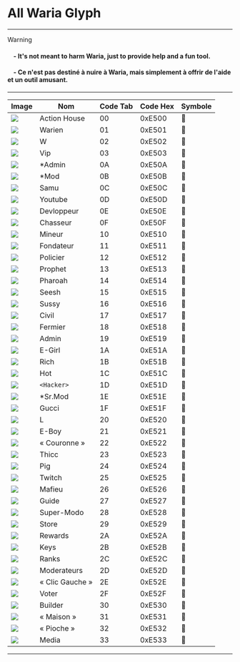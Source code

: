 # All Waria Glyph
---
> [!WARNING]
> <h4><img src="https://cdn.jsdelivr.net/gh/twitter/twemoji/assets/svg/1f1ec-1f1e7.svg" height="10"> - It's not meant to harm Waria, just to provide help and a fun tool.</h4>
> <h4><img src="https://cdn.jsdelivr.net/gh/twitter/twemoji/assets/svg/1f1eb-1f1f7.svg" height="10"> - Ce n'est pas destiné à nuire à Waria, mais simplement à offrir de l'aide et un outil amusant.</h4>
---

| Image                                                                 | Nom            | Code Tab | Code Hex | Symbole |
|----------------------------------------------------------------------|----------------|----------|----------|---------|
| ![](https://lh7-rt.googleusercontent.com/sheetsz/AHOq17FO1c7lE2WYyeIr6k4vtw1rhJuDFjTI2ZhFWBlG2czLLBucQ54jgPFEXafUMgu-65Wa8L7_EiyLLE6urclE8Wk9eT4BJYDe2er2rcdBtkBpWiGgS-bdEGkc2ugEgK1g8PDlUrHVbg=w91-h16?key=ylgC69U_wlRxn4QVlhrBxlxv)                                                              | Action House   | 00      | 0xE500   |       |
| ![](https://lh7-rt.googleusercontent.com/sheetsz/AHOq17E5QU-Paas4jWOwXhYYcIYpc3un5mzVOC1h4HOHe7G8QaD_4VDF0i0tdO4dcyaDpgA_SZjIEa0qcoLP68mSD7gqdkh-SEVeAaHNwHm9DxN3gg0MlbId6bt8yhQKxXhZz05AJsCF=w91-h16?key=ylgC69U_wlRxn4QVlhrBxlxv)                                                              | Warien         | 01      | 0xE501   |       |
| ![](https://lh7-rt.googleusercontent.com/sheetsz/AHOq17Ejors_OLymwWP9S95-MH_2EWGQseSpArWU2lpaz5p70pQHCLbRDdSR9s3E5CD7OU8_4UjCf3XLkEONFV2EGQwmAGNJAzpXmsLqsCqyrK0IeZ3TtGamdKBDO6N6Ck6IyB8bFl_H=w91-h16?key=ylgC69U_wlRxn4QVlhrBxlxv)                                                              | W              | 02      | 0xE502   |       |
| ![](https://lh7-rt.googleusercontent.com/sheetsz/AHOq17HML5N9Z2vxSQV1iAxjUVsLB3CkqL94K6ZZzfMp1FEMB_7hSILzxA-G4SpClAetBZhII0GdEP1R_dFD3wUyuSoIIaSJ9ygcvHHED9nUIpDXoCsiAZhXP8_5caN_Mn_5oOH1rFybig=w91-h16?key=ylgC69U_wlRxn4QVlhrBxlxv)                                                              | Vip            | 03      | 0xE503   |       |
| ![](https://lh7-rt.googleusercontent.com/sheetsz/AHOq17EhpkbyDKYbjz0rgMiXFTp7JC0xmS7p5wse4xsL6l2KHT97Lrbaz1bPvYyAx8PXWDxgDgwfM8zV3foNyWV2MpqnDGp8f2sMrTy4rUDuGxhHbQq3mc3hubZd6ajBUF12Eeq3KZCtBw=w91-h16?key=ylgC69U_wlRxn4QVlhrBxlxv)                                                              | *Admin         | 0A      | 0xE50A   |       |
| ![](https://lh7-rt.googleusercontent.com/sheetsz/AHOq17EFlx6IByhIoI_ThS_CtSgkqrM5qt2mQzmhl3Gj7WwJCDrHPIgVnyEUqyacEZyxu9B1OX1cpZO4xUX3WULzdLhqMg8CeOzCdUTiOF6K8wjsNF26d4mvTlYZCidQpx0x7El98Gsn=w91-h16?key=ylgC69U_wlRxn4QVlhrBxlxv)                                                              | *Mod           | 0B      | 0xE50B   |       |
| ![](https://lh7-rt.googleusercontent.com/sheetsz/AHOq17HZpFcWVtbGVtl-7rgllDe8XlBhK16Ms95ddfdPplsmZBcwJ-4qIXHhUbfLaHrfnSnwUeMukHYNNLDgGjMNh_3yO6-bzBQviiu5up_RBrk1q7EF03ife_29A6DvP-_Od56xlj5uyA=w91-h16?key=ylgC69U_wlRxn4QVlhrBxlxv)                                                              | Samu           | 0C      | 0xE50C   |       |
| ![](https://lh7-rt.googleusercontent.com/sheetsz/AHOq17GkPrqfIP8yJklFVCJXSrzewGp0BoubIF3_VE8EE4HI_6tBLs3A8q6uLIQWXruFd0wtT8IUGQDqbXBz9Yxxa0oLJoQZNRdtslxpCJgbwgqYkLJEQo060smywjrVBfdqcDFZitUJ4w=w91-h16?key=ylgC69U_wlRxn4QVlhrBxlxv)                                                              | Youtube        | 0D      | 0xE50D   |       |
| ![](https://lh7-rt.googleusercontent.com/sheetsz/AHOq17HYs1pPrjZmSzkbwVjgeoXEJckgtZI2gCg4pnWaSJJ3Ge4yQC4IPtz2Nfq6Omd07MGriUkmgY8zSNMFwuPtInv3PtfKztLlEXEr0K6VDB-GGazKiC0pJGEdaQBVnxZOUnbe2D6OXQ=w91-h16?key=ylgC69U_wlRxn4QVlhrBxlxv)                                                              | Devloppeur     | 0E      | 0xE50E   |       |
| ![](https://lh7-rt.googleusercontent.com/sheetsz/AHOq17HgDMeDlVeEevE_PfiQ5PQ75B8_zBFPsISssvJCVkptkclYvkZuk_nGPQ21uWu_n6PixFq2bQayeIYW2kWi8LWlIhMK9vaOU7AZ_DKvqROj_0bnkC1O-wmePGYq13rj8-KZkDHk8Q=w91-h16?key=ylgC69U_wlRxn4QVlhrBxlxv)                                                              | Chasseur       | 0F      | 0xE50F   |       |
| ![](https://lh7-rt.googleusercontent.com/sheetsz/AHOq17GwEX3_8VrYdrXL0UQEy3DG1QR2GDZcaVTNd7hGe-HFIQbg5AWSk1PfI9h7P_MuyoF54IcXzZq49kw2JgSmv6a-qecVR3_sIv9tAfTnz3OGe5KF22c6g9N6RN9PNdRUX-XFf6lg=w91-h16?key=ylgC69U_wlRxn4QVlhrBxlxv)                                                              | Mineur         | 10      | 0xE510   |       |
| ![](https://lh7-rt.googleusercontent.com/sheetsz/AHOq17Fetl76yGh5CaXp8F_Jdq9HfzN1shVuCN3gmntnUBvKZPf_BLqHf-r3qsKplLQBTSWNZA2_xf1Dga85-65vV1j4Wn2HGfYTANUbH1CKw-ch5ajBKpm8SEChK1tPZVM3gANtsJuCnQ=w91-h16?key=ylgC69U_wlRxn4QVlhrBxlxv)                                                              | Fondateur      | 11      | 0xE511   |       |
| ![](https://lh7-rt.googleusercontent.com/sheetsz/AHOq17GeislgERS25PwlsF7woJS6RNIjVQDpA_qaPb4AAuHT7_YSIQAV7DaHMKwRraw6bKqTe_sM0VvuY0HPjeUO8bqwDVWnHuRqZb_sgKEDro2fz7n4NTVKLMidRed8KiT-bbd4RZSlug=w91-h16?key=ylgC69U_wlRxn4QVlhrBxlxv)                                                              | Policier       | 12      | 0xE512   |       |
| ![](https://lh7-rt.googleusercontent.com/sheetsz/AHOq17E6DcooQzvAOzeQ8sVlM22BJzAYl0q7_xWkRXqHP-Cl-pO3uocRdDaHyJviWJBxBcZvBAUo9CXeG2-UcLwK3cGsjRiYuF-cYCUTdRO5PYa7nWDsBsrA_lXWDzXtnWT0WBs4DEaFfA=w91-h16?key=ylgC69U_wlRxn4QVlhrBxlxv)                                                              | Prophet        | 13      | 0xE513   |       |
| ![](https://lh7-rt.googleusercontent.com/sheetsz/AHOq17GN4PK8_8vqxdBMzCXSPVlW2N4MQA9H3U3JjsrTmtOtb11hjFBou3SBTsg1o8xA0QjFcjnxZaFEGwsLI0Gq0tR2K7M39oao4xwIcqqsmlgKj2HqByqmbY6sedil5DJAf0o7ow_YCg=w91-h16?key=ylgC69U_wlRxn4QVlhrBxlxv)                                                              | Pharoah        | 14      | 0xE514   |       |
| ![](https://lh7-rt.googleusercontent.com/sheetsz/AHOq17GWciag97IFCeR6Q3oUl1dy78TjZCdEnsOZFA50rf0FxYJPDZf9bZew-vTJpNXQ4k7ZQsT4SCBCHfoq75Q0vI0FIVfQoo0hb7AwWoENm3bAwStUkkLc60INWRoFMrlruMmr3fh-wg=w91-h16?key=ylgC69U_wlRxn4QVlhrBxlxv)                                                              | Seesh          | 15      | 0xE515   |       |
| ![](https://lh7-rt.googleusercontent.com/sheetsz/AHOq17E3JSuxmFW_iRHdQ-awYcpCcRPnYwX5-fvqKOaOyvbqTVK5FhDagC9qWsozoVc4G-EknvXe4xaendSVaQUGCQteImOjAGcQVpPjmpQHwyBjfAueDv7qocmLUZGHDZ_u5-Lm51RQ0w=w91-h16?key=ylgC69U_wlRxn4QVlhrBxlxv)                                                              | Sussy          | 16      | 0xE516   |       |
| ![](https://lh7-rt.googleusercontent.com/sheetsz/AHOq17Gc4ufiRgtD6v2c_e58FeOpd3HbBr0EUvDvc28RkotAfi657gk9V2EHQCpmHa03fqlESD547R5oVvECFE7d0zEC1P3WrHod_1n-HqQVqD3MfPnpvL-yvG7c4citGnsImYNFMGq1Jw=w91-h16?key=ylgC69U_wlRxn4QVlhrBxlxv)                                                              | Civil          | 17      | 0xE517   |       |
| ![](https://lh7-rt.googleusercontent.com/sheetsz/AHOq17FXUZ53leONAoOCSsQH1TPDz0Anf7RxI0MEAs6KqqAhyxSoNqwO1a4N8GoGtgQxSITarsoW8pbaGgzTqZ6du6oe0lVKmKZHub48daBEr8VOzIoR75oIEg1ywu-xFt5Jf_y9cSrTvQ=w91-h16?key=ylgC69U_wlRxn4QVlhrBxlxv)                                                              | Fermier        | 18      | 0xE518   |       |
| ![](https://lh7-rt.googleusercontent.com/sheetsz/AHOq17Ge0ZmTY_mpB1FvZ40Tk5-acwc54IxWybijDyO6xVj4kpRvD-uFTsPw-AHydVjo0VDtn4es8whCtE47us8TRVUdbnRYhAES5Xb0eGDDlSQJF9_SXQHpLvGxL2eI7E4MHzPnWN10LA=w91-h16?key=ylgC69U_wlRxn4QVlhrBxlxv)                                                              | Admin          | 19      | 0xE519   |       |
| ![](https://lh7-rt.googleusercontent.com/sheetsz/AHOq17GGJAut6kCoVLui7xsRWjM68y_Bw3tuKE6JFkoceD_RVbFxBCQsZhdZsCcPUr2jdrgegku_BI7DJGVol43-lc3W0lZAZStOhGzFskRIEJx-xsuR-wZYvx_OA2CPX9G0Vlv_GSR_VA=w91-h16?key=ylgC69U_wlRxn4QVlhrBxlxv)                                                              | E-Girl         | 1A      | 0xE51A   |       |
| ![](https://lh7-rt.googleusercontent.com/sheetsz/AHOq17EQnaTWvmMtRvQnvC8g0GeeE7nuPjiegsNd_u_1ZCoL7mwO_R9XNLjYc3pYaPh21AvL721pSrAU3MVC65y25u9LuVyNvpop-8Yd1Kn0EmboYQSpLfeIAXxPHtdd3pIzP8ML_NOjIQ?key=ylgC69U_wlRxn4QVlhrBxlxv)                                                              | Rich           | 1B      | 0xE51B   |       |
| ![](https://lh7-rt.googleusercontent.com/sheetsz/AHOq17G8F_JSL4A_D3ol9TBxRf_OBLPOOGZEmDdwN-5N43ILx_yJurlHdZaM0PEGC1cNp7f9vPCe2RduOsTLINdm8v0xf-GraVPzSSBUkRei2cD7MqsSHekygVHCTesXBkhI-atCZ_SL=w91-h16?key=ylgC69U_wlRxn4QVlhrBxlxv)                                                              | Hot            | 1C      | 0xE51C   |       |
| ![](https://lh7-rt.googleusercontent.com/sheetsz/AHOq17H5urOfNO1tNu32-YUWNKwizbXeiQQMrQ7Epv1sIpHizEvfihSZ-BFseYqis-gPULzsRtaFuwZDBtdUyWJDvsJ7ubkmGqaXhtZ8sG7SMzwXaWrnToVwL0_frtREaYeGVgDk1pQlNg=w91-h16?key=ylgC69U_wlRxn4QVlhrBxlxv)                                                              | `<Hacker>`       | 1D      | 0xE51D   |       |
| ![](https://lh7-rt.googleusercontent.com/sheetsz/AHOq17Fp444jtyQUECsLXz5d3WmkfYkpvFPBFy7PFBn_UR7J5Y283y3X23KNEdWAw11kLgEkqR7a-QQydEzooAcCIGf1SvXiMzbkBlIfwiErCl-4zwEMdhm_CzKMZtdg385GoA_LKlzaHg=w91-h16?key=ylgC69U_wlRxn4QVlhrBxlxv)                                                              | *Sr.Mod        | 1E      | 0xE51E   |       |
| ![](https://lh7-rt.googleusercontent.com/sheetsz/AHOq17GY-O9y3ofI4Gd75X4jp-JP3r8UUJjUq14Wi88gjGdRtVKDT1aQlXJ5FLAq_z_MkiJiA-Tl5Crbd7ZsSlXY1KzusBvRxtOq3DfJaWc7UxVcDu6l3sRIDL8vTpTmCylYUbGfxGA4=w91-h16?key=ylgC69U_wlRxn4QVlhrBxlxv)                                                              | Gucci          | 1F      | 0xE51F   |       |
| ![](https://lh7-rt.googleusercontent.com/sheetsz/AHOq17GjuKSE46h9LrzG8n7R8w2IAVJRFQoQ2zsiLE4pxhK_GXfxbDBrUTgajyL-d6rtZjxeObIiKvdR8mDHeL8ke48x1ZoNoXyQOpCkh_yBWt9xjYw7zk-9uM-kgNWU0lWbIdMCVRHM-Q=w91-h16?key=ylgC69U_wlRxn4QVlhrBxlxv)                                                              | L              | 20      | 0xE520   |       |
| ![](https://lh7-rt.googleusercontent.com/sheetsz/AHOq17HZNVwbm0pCCo8-BAAoJlIm1nnuDCMEIurai9z3_chO32menPT7QMSd9DHJZQ0PEQG1xC_YC2JmACJdO4ye7gRZCmBN4-FHu6PvPTD05-iRQ4bgHr5FobgQg0S3mppR18UwPF8W=w91-h16?key=ylgC69U_wlRxn4QVlhrBxlxv)                                                              | E-Boy          | 21      | 0xE521   |       |
| ![](https://lh7-rt.googleusercontent.com/sheetsz/AHOq17EinsQXraAkPYQlca2mAav0AA1ROJat2zuRryguVinR6mYZo46zoEwaHFa5d-3w0YjHPyzOSiuNE_BaHCLZgeLhOKG_TvVYhiV2Y8wsh1SjmtVfcBdEtspxGD5Wx5t3w8Fe72W2wg=w91-h16?key=ylgC69U_wlRxn4QVlhrBxlxv)                                                              | « Couronne »   | 22      | 0xE522   |       |
| ![](https://lh7-rt.googleusercontent.com/sheetsz/AHOq17Edj7Ri8mU1MtAD0rBibZkcYwF01R3urJIRVhFzOvQekyA9bURZR2SP2TQSlTDh2J66cBTT37H3xUdfkM-FsbmRAAFTRRVjdT346eTrS8-BXajLnXCPLb0Vg9ZT0d7EXjkbofrg=w91-h16?key=ylgC69U_wlRxn4QVlhrBxlxv)                                                              | Thicc          | 23      | 0xE523   |       |
| ![](https://lh7-rt.googleusercontent.com/sheetsz/AHOq17HADCLsgWkiGeeUC6F26EPiSYoQN4VWA_svBx5LpAaeyBE7STcE084cB1P-s0Zhse10B6R-dXqb5uInpCKK9yNsyOt8AG1cuVzox0OMRkLZp8d_-6LIGW-Tp89RXMZikQi-OsI5=w91-h16?key=ylgC69U_wlRxn4QVlhrBxlxv)                                                              | Pig            | 24      | 0xE524   |       |
| ![](https://lh7-rt.googleusercontent.com/sheetsz/AHOq17HpYQoxHs18ZbPbN7GRnMZf2vbLcJEAtOvW1oVCjQnkeLSVoO4etIGgN_t4SpPM4bIeeKJexBWGgLx0lPDBg3KxZUuq_AjD8cXPlQqBYyP2dbbO1LcAW28rg6UaWwiIaEmHXCv-3g=w91-h16?key=ylgC69U_wlRxn4QVlhrBxlxv)                                                              | Twitch         | 25      | 0xE525   |       |
| ![](https://lh7-rt.googleusercontent.com/sheetsz/AHOq17Gyh31_mV_QyduytfKTYz3aqruq043B3N_zDqtJsJHO_XlWzx345dUQx4RDTskc81dR0k2rKs2LyUwgFi0XQ79zvb4siYpBlXez0TkyXus9CVNOBII3vtC8oUjfhNSYnVV2PXs8Xw=w91-h16?key=ylgC69U_wlRxn4QVlhrBxlxv)                                                              | Mafieu         | 26      | 0xE526   |       |
| ![](https://lh7-rt.googleusercontent.com/sheetsz/AHOq17FrVsN_cqXNfsXD8IoohDKkq3eQLxNmiUsc5iwN5otgyPGSyfQjSCAN1g8Gw0BBnUYC8jispKI3XkVIa0Pv7pBGu-VNcjrQtsMbvEZVHt-DpugzsyTgmyC37mLou9CRu2pi9fLS8Q=w91-h16?key=ylgC69U_wlRxn4QVlhrBxlxv)                                                              | Guide          | 27      | 0xE527   |       |
| ![](https://lh7-rt.googleusercontent.com/sheetsz/AHOq17Hk4VwSMmn6yT93QJdNuEyDQm73eePMTVk2g0O4rFQ9aGIHmlqpOQ64kcDLQr8XKwkvJ0Sx--UH1WooHEbnBAnS9orbgC8McfnvuCi6CWyrTrYTPTO2gbptyNZ3Gotrht8siKyfMA=w91-h16?key=ylgC69U_wlRxn4QVlhrBxlxv)                                                              | Super-Modo     | 28      | 0xE528   |       |
| ![](https://lh7-rt.googleusercontent.com/sheetsz/AHOq17EnJs6YrYXPU4N_Jy-b-akME2MyisQbX-3E1iO2EVxZR0xDUQFTcTVs_Q8QHMR2EUwiBjoNMFOhCKmMd4xvxSpLo3MKNf5Wi1qnEi3zNgajOa9AvcoBYH59y8oDekakkWhv7HlygQ=w91-h16?key=ylgC69U_wlRxn4QVlhrBxlxv)                                                              | Store          | 29      | 0xE529   |       |
| ![](https://lh7-rt.googleusercontent.com/sheetsz/AHOq17HVab725FE3SiK0DSnC4exT-R1sFFztuSETfrTPWjxXmLbUEfDWLyiCbc6e2IpU_NJrD4fLv3MVP8xjecihQH6CB6j-FrrVYB4VSLXve3dYqqv5_deDZNtxyEQPtHR4EFdsWlJQqQ=w91-h16?key=ylgC69U_wlRxn4QVlhrBxlxv)                                                              | Rewards        | 2A      | 0xE52A   |       |
| ![](https://lh7-rt.googleusercontent.com/sheetsz/AHOq17G3XBEEwt-PtFRUxAKJBYjNqIZyvIkwM8nb4qQq3_gjmmwDfMY6WUMhTLc5DO6jU1jB3fIui5IGCklekTv1QX797NyYOcuczfvW-iRwusTh5qn7VELnnouU_ocXVTYLpDhj_HIA=w91-h16?key=ylgC69U_wlRxn4QVlhrBxlxv)                                                              | Keys           | 2B      | 0xE52B   |       |
| ![](https://lh7-rt.googleusercontent.com/sheetsz/AHOq17FmJra4wV4105KGUCjIzv9YbwFkWHoDSvtAhJl4MiqbAMHrLIWOcR8L-jahTQHp53_u7RQ_ZfXtskp9tSpmrgHTTnWWEr_WzvE_12seotY9wj4xdALoG41B1hsY2c3ycQFPbMXw-Q=w91-h16?key=ylgC69U_wlRxn4QVlhrBxlxv)                                                              | Ranks          | 2C      | 0xE52C   |       |
| ![](https://lh7-rt.googleusercontent.com/sheetsz/AHOq17FfV1iy3nVQTYaupDbHrZZPNakA3bZLI3d4ifqhDX5BkStn8hBf6V4uLaPDpjXu7XBrM2s9LQF4k-04ARadTO550Qtn3VYV3tNlA4Sdp3wzRjlfP2A9MV6pR-__YqkurGBz-Lxemg=w91-h16?key=ylgC69U_wlRxn4QVlhrBxlxv)                                                              | Moderateurs    | 2D      | 0xE52D   |       |
| ![](https://lh7-rt.googleusercontent.com/sheetsz/AHOq17EfPXBGvmeeEt8KSLrdcGgWa6CDFmLyAH1XoHtQgwG-nLCl873Sm4ECTDs4fh3XGTJTeLZ6fjCEfiK7Poaj_4JU2txPNZ7dM_O4YeKiOpvMJtCFEje7W4N4U6659mydw0PR8dMXAA=w91-h16?key=ylgC69U_wlRxn4QVlhrBxlxv)                                                              | « Clic Gauche »| 2E      | 0xE52E   |       |
| ![](https://lh7-rt.googleusercontent.com/sheetsz/AHOq17FhRvu4QfShK_UwHMeA5XMpVAYagGQxA916SuEbQ7apoIrU6BCWzc1YfKuI52N_diDwjt8eyUI-U5PGYOOddmjrfUkD4NxILfdRpDaBeXMQTQU2hzmEVsJ-7OLTnKr7eWbucvCKOw=w91-h16?key=ylgC69U_wlRxn4QVlhrBxlxv)                                                              | Voter          | 2F      | 0xE52F   |       |
| ![](https://lh7-rt.googleusercontent.com/sheetsz/AHOq17GgB14lzw7uAcK_7kfmfBlFSS4OEYeZn4Mv3V-UnvcRwkhazVwBtVZg8YXJpJBAYXCiQm-r-eiO_hlVzH0Un6oH3oZtMsZhFSN8wWRYekgRoi8IWknqnLYtFnfgprk7cND3D7MVyQ=w91-h16?key=ylgC69U_wlRxn4QVlhrBxlxv)                                                              | Builder        | 30      | 0xE530   |       |
| ![](https://lh7-rt.googleusercontent.com/sheetsz/AHOq17EEa8XgfZtUc25X107VpUQ7X-nsA2Z5PXCWrazh9eQfKYrB0g_92cKqeBrcMmmuTGG5r0AjRPP8drT_akU_7i583ZPg_w7FIsE55KHNZfO4W1Yz8rN9XrHQB36yMcTTGe7VAZO8nA=w91-h16?key=ylgC69U_wlRxn4QVlhrBxlxv)                                                              | « Maison »     | 31      | 0xE531   |       |
| ![](https://lh7-rt.googleusercontent.com/sheetsz/AHOq17FX10yjNioxHj2QEcgSlBux7Ag1Zvu2g7qlfpN7fdzQA6Xki8BillBVjO2ifE3AI2k9x-zv6PxBtdaOxZgxyCmmsUo4MBMD2Eu6bdVtG8JQi7vc3FSKSmrq8bHq6XdJOT8Q7NqP0g=w91-h16?key=ylgC69U_wlRxn4QVlhrBxlxv)                                                              | « Pioche »     | 32      | 0xE532   |       |
| ![](https://lh7-rt.googleusercontent.com/sheetsz/AHOq17EmVZdjab-JXdxRDARXEOf9x7nlHTkecPgVkhPytNXV0RPEd0WkPPEwBaKXZaYzpnmxti0UXmufA3S8fyn9ZZg0Ho5WiT36WgnW0T74PvXyeiepB_pRuwes3AWNLHNiN9FsEsvyxA=w91-h16?key=ylgC69U_wlRxn4QVlhrBxlxv)                                                              | Media          | 33      | 0xE533   |       |
---
